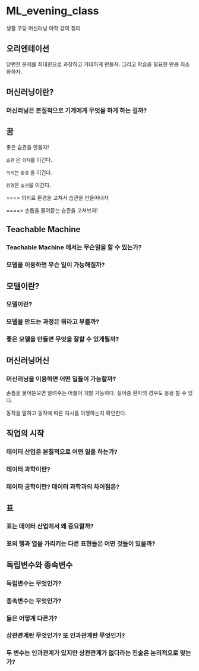 # ML_evening_class
생활 코딩 머신러닝 야학 강의 정리

## 오리엔테이션

당면한 문제를 최대한으로 과장하고 거대하게 만들자. 그리고 학습을 필요한 만큼 최소화하자. 

## 머신러닝이란?

### 머신러닝은 본질적으로 기계에게 무엇을 하게 하는 걸까?

## 꿈

좋은 습관을 만들자!

`습관` 은 `의지`를 이긴다.

`의지`는 `환경` 을 이긴다.

`환경`은 `습관`을 이긴다.

===> 의지로 환경을 고쳐서 습관을 만들어내자

====> 손톱을 물어뜯는 습관을 고쳐보자!

## Teachable Machine

### Teachable Machine 에서는 무슨일을 할 수 있는가?

### 모델을 이용하면 무슨 일이 가능해질까?

 ## 모델이란?

### 모델이란?

### 모델을 만드는 과정은 뭐라고 부를까?

### 좋은 모델을 만들면 무엇을 잘할 수 있게될까?

## 머신러닝머신
### 머신러닝을 이용하면 어떤 일들이 가능할까?
손톱을 물어뜯으면 알려주는 어플이 개발 가능하다.
실어증 환자의 경우도 응용 할 수 있다.

동작을 말하고 동작에 따른 지시를 이행하는지 확인한다. 

## 직업의 시작
### 데이터 산업은 본질적으로 어떤 일을 하는가?
### 데이터 과학이란?
### 데이터 공학이란? 데이터 과학과의 차이점은?
## 표
### 표는 데이터 산업에서 왜 중요할까?
### 표의 행과 열을 가리키는 다른 표현들은 어떤 것들이 있을까? 

## 독립변수와 종속변수
### 독립변수는 무엇인가?
### 종속변수는 무엇인가?
### 둘은 어떻게 다른가?
### 상관관계란 무엇인가? 또 인과관계란 무엇인가?
### 두 변수는 인과관계가 있지만 상관관계가 없다라는 진술은 논리적으로 맞는가?
